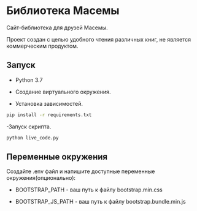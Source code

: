 # Библиотека Масемы
[]()

Сайт-библиотека для друзей Масемы.

Проект создан с целью удобного чтения различных книг, не является коммерческим продуктом.

## Запуск

- Python 3.7

- Создание виртуального окружения.

- Установка зависимостей.

```sh
pip install -r requirements.txt
```
-Запуск скрипта.

```sh
python live_code.py
```

## Переменные окружения
Создайте .env файл и напишите доступные переменные окружения(опционально):

- BOOTSTRAP_PATH - ваш путь к файлу bootstrap.min.css

- BOOTSTRAP_JS_PATH - ваш путь к файлу bootstrap.bundle.min.js
